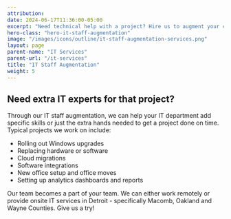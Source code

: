 ```yaml
---
attribution:
date: 2024-06-17T11:36:00-05:00
excerpt: "Need technical help with a project? Hire us to augment your current IT staff."
hero-class: "hero-it-staff-augmentation"
image: "/images/icons/outline/it-staff-augmentation-services.png"
layout: page
parent-name: "IT Services"
parent-url: "/it-services"
title: "IT Staff Augmentation"
weight: 5
---
```



## Need extra IT experts for that project?

Through our IT staff augmentation, we can help your IT department add specific skills or just the extra hands needed to get a project done on time.  Typical projects we work on include:

- Rolling out Windows upgrades
- Replacing hardware or software
- Cloud migrations
- Software integrations
- New office setup and office moves
- Setting up analytics dashboards and reports

Our team becomes a part of your team. We can either work remotely or provide onsite IT services in Detroit - specifically Macomb, Oakland and Wayne Counties. Give us a try!

